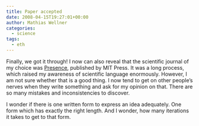 ```yaml
---
title: Paper accepted
date: 2008-04-15T19:27:01+00:00
author: Mathias Wellner
categories:
  - science
tags:
  - eth
---
```

Finally, we got it through! I now can also reveal that the scientific journal of my choice was [Presence](http://www.mitpressjournals.org/pres), published by MIT Press. It was a long process, which raised my awareness of scientific language enormously. However, I am not sure whether that is a good thing. I now tend to get on other people&#8217;s nerves when they write something and ask for my opinion on that. There are so many mistakes and inconsistencies to discover.

I wonder if there is one written form to express an idea adequately. One form which has exactly the right length. And I wonder, how many iterations it takes to get to that form.